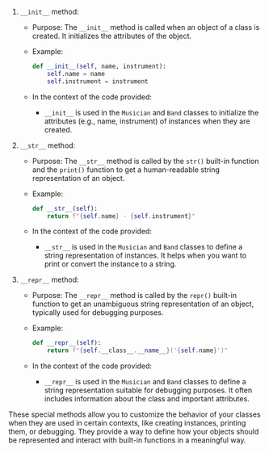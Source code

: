 
1. `__init__` method:

   - Purpose: The `__init__` method is called when an object of a class is created. It initializes the attributes of the object.
   
   - Example:
     ```python
     def __init__(self, name, instrument):
         self.name = name
         self.instrument = instrument
     ```
   
   - In the context of the code provided:
     - `__init__` is used in the `Musician` and `Band` classes to initialize the attributes (e.g., name, instrument) of instances when they are created.

2. `__str__` method:

   - Purpose: The `__str__` method is called by the `str()` built-in function and the `print()` function to get a human-readable string representation of an object.
   
   - Example:
     ```python
     def __str__(self):
         return f"{self.name} - {self.instrument}"
     ```
   
   - In the context of the code provided:
     - `__str__` is used in the `Musician` and `Band` classes to define a string representation of instances. It helps when you want to print or convert the instance to a string.

3. `__repr__` method:

   - Purpose: The `__repr__` method is called by the `repr()` built-in function to get an unambiguous string representation of an object, typically used for debugging purposes.
   
   - Example:
     ```python
     def __repr__(self):
         return f"{self.__class__.__name__}('{self.name}')"
     ```
   
   - In the context of the code provided:
     - `__repr__` is used in the `Musician` and `Band` classes to define a string representation suitable for debugging purposes. It often includes information about the class and important attributes.

These special methods allow you to customize the behavior of your classes when they are used in certain contexts, like creating instances, printing them, or debugging. They provide a way to define how your objects should be represented and interact with built-in functions in a meaningful way.